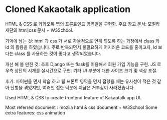 # Cloned Kakaotalk application

HTML & CSS 로 카카오톡 앱의 프론트엔드 영역만을 구현화.
주요 참고 문서: 모질라재단의 html,css 문서 + W3School.

기억에 남는 것:
html 과 css 가 서로 자율적으로 연계 되도록 하는 과정에서 class 와 id 의 활용을 하였습니다.
주로 반복되면서 불필요하게 어지러운 코드를 줄이고자, id 보다는 class 를 사용하는 것이 좋다고 생각되었습니다.

개선 해 볼 만한 것:
추후 Django 또는 flask를 이용해서 회원 가입 기능을 구현.
JS 로 우측 상단의 시계를 실시간으로 구현.
기타 UI 부분에 대한 사이즈 크기 및 색상 조절.

후기:
파이썬을 먼저 학습 하고 웹 프론트 영역을 먼저 접했을 때는 유사성이 적은 것 같아 난항을 겪었지만, 여러번 접한 덕분에 지금은 거부감이 사라졌습니다.

Used HTML & CSS to create frontend feature of Kakaotalk app UI.

Most referred document : mozila html & css document + W3School
Some extra features: css animation
